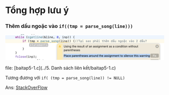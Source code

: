 # Tổng hợp lưu ý

### Thêm dấu ngoặc vào `if((tmp = parse_song(line))) `

![pic1](pic/pic1.png)

file:  [baitap5-1.c](../5. Danh sách liên kết/baitap5-1.c) 

Tương đương với `if( (tmp = parse_song(line)) != NULL)`

Ans: [StackOverFlow](https://stackoverflow.com/questions/5476759/compiler-warning-suggest-parentheses-around-assignment-used-as-truth-value)



